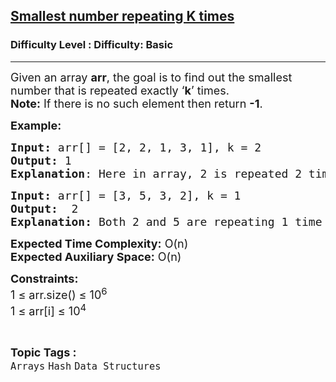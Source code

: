 <h2><a href="https://www.geeksforgeeks.org/problems/smallest-number-repeating-k-times3239/1?page=1&difficulty=Basic&status=unsolved,attempted&sortBy=accuracy">Smallest number repeating K times</a></h2><h3>Difficulty Level : Difficulty: Basic</h3><hr><div class="problems_problem_content__Xm_eO"><p><span style="font-size: 18px;">Given an array <strong>arr</strong>, the goal is to find out the smallest number that is repeated exactly ‘<strong>k</strong>’ times.<br></span><span style="font-size: 18px;"><strong>Note:</strong>&nbsp;If there is no such element then return&nbsp;<strong>-1</strong>.</span></p>
<p><span style="font-size: 18px;"><strong>Example:</strong></span></p>
<pre><span style="font-size: 18px;"><strong>Input: </strong>arr[] = [2, 2, 1, 3, 1], k = 2
<strong>Output:</strong> 1
<strong>Explanation</strong>: Here in array, 2 is repeated 2 times, 1 is repeated 2 times, 3 is repeated 1 time. Hence 2 and 1 both are repeated 'k' times i.e 2 and min(2, 1) is 1 .</span></pre>
<pre><span style="font-size: 18px;"><strong>Input: </strong>arr[] = [3, 5, 3, 2], k = 1
<strong>Output:</strong>  2 
<strong>Explanation: </strong>Both 2 and 5 are repeating 1 time but min(5, 2) is 2.</span></pre>
<p><span style="font-size: 18px;"><strong>Expected Time Complexity:</strong> O(n)<br><strong>Expected Auxiliary Space:</strong> O(n)</span></p>
<p><span style="font-size: 18px;"><strong>Constraints:</strong><br>1 ≤ arr.size() ≤ 10<sup>6</sup><br>1 ≤ arr[i] ≤ 10<sup>4</sup></span></p></div><br><p><span style=font-size:18px><strong>Topic Tags : </strong><br><code>Arrays</code>&nbsp;<code>Hash</code>&nbsp;<code>Data Structures</code>&nbsp;